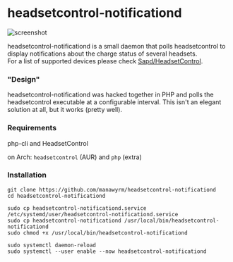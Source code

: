 # headsetcontrol-notificationd

![screenshot](https://screenshot.tbspace.de/jpcefkgwhvy.png)

headsetcontrol-notificationd is a small daemon that polls headsetcontrol to display notifications about the charge status of several headsets.  
For a list of supported devices please check [Sapd/HeadsetControl](https://github.com/Sapd/HeadsetControl).  

### "Design"
headsetcontrol-notificationd was hacked together in PHP and polls the headsetcontrol executable at a configurable interval. 
This isn't an elegant solution at all, but it works (pretty well).  

### Requirements
php-cli and HeadsetControl  

on Arch: `headsetcontrol` (AUR) and `php` (extra)

### Installation
```
git clone https://github.com/manawyrm/headsetcontrol-notificationd
cd headsetcontrol-notificationd

sudo cp headsetcontrol-notificationd.service /etc/systemd/user/headsetcontrol-notificationd.service
sudo cp headsetcontrol-notificationd /usr/local/bin/headsetcontrol-notificationd
sudo chmod +x /usr/local/bin/headsetcontrol-notificationd

sudo systemctl daemon-reload
sudo systemctl --user enable --now headsetcontrol-notificationd
```
